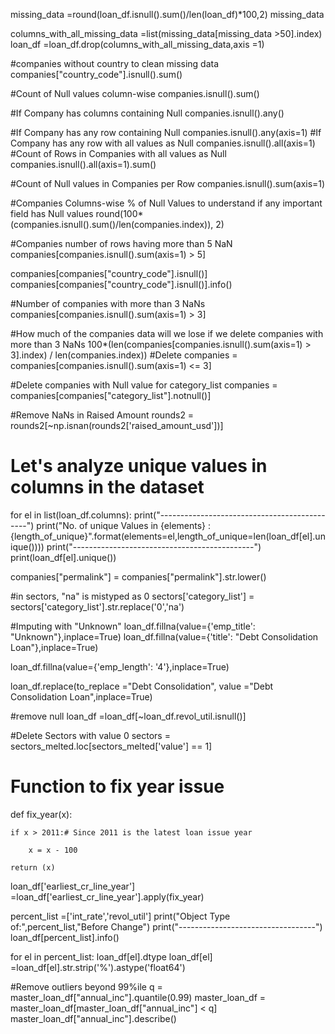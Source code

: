 
missing_data =round(loan_df.isnull().sum()/len(loan_df)*100,2)
missing_data

columns_with_all_missing_data =list(missing_data[missing_data >50].index)
loan_df =loan_df.drop(columns_with_all_missing_data,axis =1)

#companies without country to clean missing data
companies["country_code"].isnull().sum()

#Count of Null values column-wise
companies.isnull().sum()

#If Company has columns containing Null
companies.isnull().any()

#If Company has any row containing Null
companies.isnull().any(axis=1)
#If Company has any row with all values as Null
companies.isnull().all(axis=1)
#Count of Rows in Companies with all values as Null
companies.isnull().all(axis=1).sum()

#Count of Null values in Companies per Row
companies.isnull().sum(axis=1)

#Companies Columns-wise % of Null Values to understand if any important field has Null values
round(100*(companies.isnull().sum()/len(companies.index)), 2)

#Companies number of rows having more than 5 NaN
companies[companies.isnull().sum(axis=1) > 5]

companies[companies["country_code"].isnull()]
companies[companies["country_code"].isnull()].info()

#Number of companies with more than 3 NaNs
companies[companies.isnull().sum(axis=1) > 3]

#How much of the companies data will we lose if we delete companies with more than 3 NaNs
100*(len(companies[companies.isnull().sum(axis=1) > 3].index) / len(companies.index))
#Delete
companies = companies[companies.isnull().sum(axis=1) <= 3]

#Delete companies with Null value for category_list
companies = companies[companies["category_list"].notnull()]


#Remove NaNs in Raised Amount
rounds2 = rounds2[~np.isnan(rounds2['raised_amount_usd'])]

# Let's analyze unique values in columns in the dataset
for el in list(loan_df.columns):
    print("---------------------------------------------")
    print("No. of unique Values in {elements} :{length_of_unique}".format(elements=el,length_of_unique=len(loan_df[el].unique())))
    print("---------------------------------------------")
    print(loan_df[el].unique())


companies["permalink"] = companies["permalink"].str.lower()

#in sectors, "na" is mistyped as 0
sectors['category_list'] = sectors['category_list'].str.replace('0','na')

#Imputing with "Unknown"
loan_df.fillna(value={'emp_title': "Unknown"},inplace=True)
loan_df.fillna(value={'title': "Debt Consolidation Loan"},inplace=True)

loan_df.fillna(value={'emp_length': '4'},inplace=True)

loan_df.replace(to_replace ="Debt Consolidation", value ="Debt Consolidation Loan",inplace=True) 

#remove null
loan_df =loan_df[~loan_df.revol_util.isnull()]

#Delete Sectors with value 0
sectors = sectors_melted.loc[sectors_melted['value'] == 1]

# Function to fix year issue
def fix_year(x):

    if x > 2011:# Since 2011 is the latest loan issue year

        x = x - 100

    return (x)
loan_df['earliest_cr_line_year'] =loan_df['earliest_cr_line_year'].apply(fix_year)


percent_list =['int_rate','revol_util']
print("Object Type of:",percent_list,"Before Change")
print("----------------------------------")
loan_df[percent_list].info()

for el in percent_list:
    loan_df[el].dtype
    loan_df[el] =loan_df[el].str.strip('%').astype('float64')


#Remove outliers beyond 99%ile
q = master_loan_df["annual_inc"].quantile(0.99)
master_loan_df = master_loan_df[master_loan_df["annual_inc"] < q]
master_loan_df["annual_inc"].describe()    
